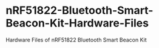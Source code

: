 # nRF51822-Bluetooth-Smart-Beacon-Kit-Hardware-Files
Hardware Files of nRF51822 Bluetooth Smart Beacon Kit 
